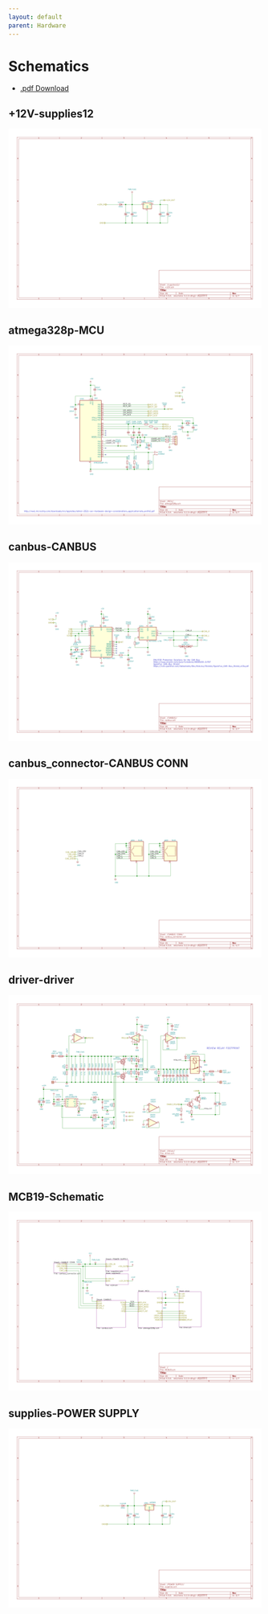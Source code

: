 ```yaml
---
layout: default
parent: Hardware
---
```


# Schematics

  - [.pdf Download](MCB19-Schematic.pdf)
## +12V-supplies12
<a href="+12V-supplies12.svg"><img src="+12V-supplies12.svg"></a>

## atmega328p-MCU
<a href="atmega328p-MCU.svg"><img src="atmega328p-MCU.svg"></a>

## canbus-CANBUS
<a href="canbus-CANBUS.svg"><img src="canbus-CANBUS.svg"></a>

## canbus_connector-CANBUS CONN
<a href="canbus_connector-CANBUS CONN.svg"><img src="canbus_connector-CANBUS CONN.svg"></a>

## driver-driver
<a href="driver-driver.svg"><img src="driver-driver.svg"></a>

## MCB19-Schematic
<a href="MCB19-Schematic.svg"><img src="MCB19-Schematic.svg"></a>

## supplies-POWER SUPPLY
<a href="supplies-POWER SUPPLY.svg"><img src="supplies-POWER SUPPLY.svg"></a>

